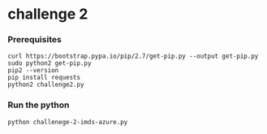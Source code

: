 # challenge 2

### Prerequisites

```
curl https://bootstrap.pypa.io/pip/2.7/get-pip.py --output get-pip.py
sudo python2 get-pip.py
pip2 --version
pip install requests
python2 challenge2.py
```
### Run the python
```
python challenege-2-imds-azure.py
```

